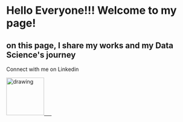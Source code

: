 # Hello Everyone!!! Welcome to my page!

## on this page, I share my works and my Data Science's journey

Connect with me on Linkedin

<a href="https://www.linkedin.com/in/iskandarodzan/"><img src="https://res.cloudinary.com/importdata/image/upload/v1595012354/linkedin_t9qiwy.png" alt="drawing" width="100"/> &nbsp;&nbsp;&nbsp;&nbsp;



  
<!---
RodzanIskandar/RodzanIskandar is a ✨ special ✨ repository because its `README.md` (this file) appears on your GitHub profile.
You can click the Preview link to take a look at your changes.
--->
